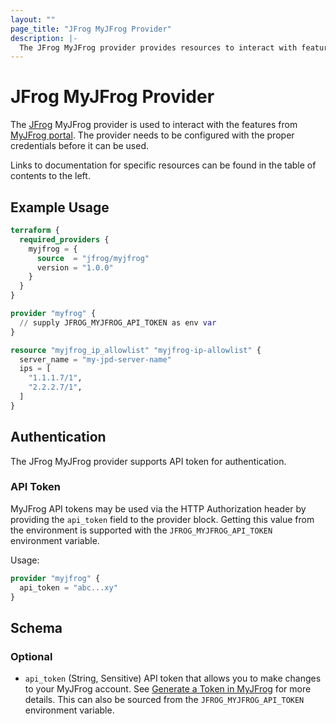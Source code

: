```yaml
---
layout: ""
page_title: "JFrog MyJFrog Provider"
description: |-
  The JFrog MyJFrog provider provides resources to interact with features from MyJFrog portal.
---
```


# JFrog MyJFrog Provider

The [JFrog](https://jfrog.com/) MyJFrog provider is used to interact with the features from [MyJFrog portal](https://my.jfrog.com/). The provider needs to be configured with the proper credentials before it can be used.

Links to documentation for specific resources can be found in the table of contents to the left.

## Example Usage

```terraform
terraform {
  required_providers {
    myjfrog = {
      source  = "jfrog/myjfrog"
      version = "1.0.0"
    }
  }
}

provider "myfrog" {
  // supply JFROG_MYJFROG_API_TOKEN as env var
}

resource "myjfrog_ip_allowlist" "myjfrog-ip-allowlist" {
  server_name = "my-jpd-server-name"
  ips = [
    "1.1.1.7/1",
    "2.2.2.7/1",
  ]
}
```

## Authentication

The JFrog MyJFrog provider supports API token for authentication.

### API Token

MyJFrog API tokens may be used via the HTTP Authorization header by providing the `api_token` field to the provider block. Getting this value from the environment is supported with the `JFROG_MYJFROG_API_TOKEN` environment variable.

Usage:
```terraform
provider "myjfrog" {
  api_token = "abc...xy"
}
```

<!-- schema generated by tfplugindocs -->
## Schema

### Optional

- `api_token` (String, Sensitive) API token that allows you to make changes to your MyJFrog account. See [Generate a Token in MyJFrog](https://jfrog.com/help/r/jfrog-hosting-models-documentation/generate-a-token-in-myjfrog) for more details. This can also be sourced from the `JFROG_MYJFROG_API_TOKEN` environment variable.
